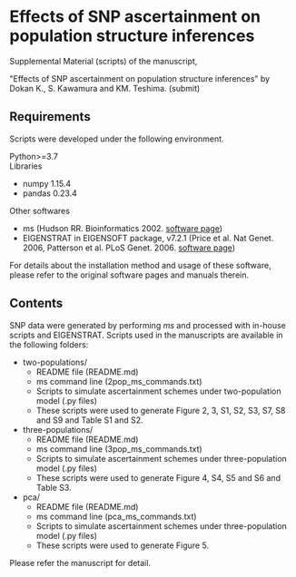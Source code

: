 # Effects of SNP ascertainment on population structure inferences

Supplemental Material (scripts) of the manuscript,

"Effects of SNP ascertainment on population structure inferences"
by Dokan K., S. Kawamura and KM. Teshima. (submit)

## Requirements

Scripts were developed under the following environment.

Python>=3.7  
Libraries
  - numpy 1.15.4
  - pandas 0.23.4

Other softwares
  - ms (Hudson RR. Bioinformatics 2002. [software page](http://home.uchicago.edu/rhudson1/source/mksamples.html))
  - EIGENSTRAT in EIGENSOFT package, v7.2.1 (Price et al. Nat Genet. 2006, Patterson et al. PLoS Genet. 2006. [software page](https://www.hsph.harvard.edu/alkes-price/software/))

For details about the installation method and usage of these software, please refer to the original software pages and manuals therein.

## Contents

SNP data were generated by performing *ms* and processed with in-house scripts and EIGENSTRAT. Scripts used in the manuscripts are available in the following folders:

  - two-populations/
    - README file (README.md)
    - ms command line (2pop_ms_commands.txt)
    - Scripts to simulate ascertainment schemes under two-population model (.py files)
    - These scripts were used to generate Figure 2, 3, S1, S2, S3, S7, S8 and S9 and Table S1 and S2.
  - three-populations/
      - README file (README.md)
      - ms command line (3pop_ms_commands.txt)
      - Scripts to simulate ascertainment schemes under three-population model (.py files)
      - These scripts were used to generate Figure 4, S4, S5 and S6 and Table S3.
  - pca/
      - README file (README.md)
      - ms command line (pca_ms_commands.txt)
      - Scripts to simulate ascertainment schemes under three-population model (.py files)
      - These scripts were used to generate Figure 5.

Please refer the manuscript for detail.
